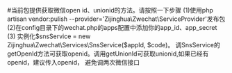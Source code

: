#当前包提供获取微信open id、unionid的方法。请按照一下步骤
(1)使用php artisan vendor:pulish --provider='Zijinghua\Zwechat\ServiceProvider'发布包\
(2)在config目录下的wechat.php的apps配置中添加你的app_id、app_secret\
(3) 实例化$snsService = new Zijinghua\Zwechat\Services\SnsService($appId, $code)。
调SnsService的getOpenId方法可获取openid。调用getUnionId可获取unionid,如果已经有openid，建议传入openid，
避免调两次微信接口 
